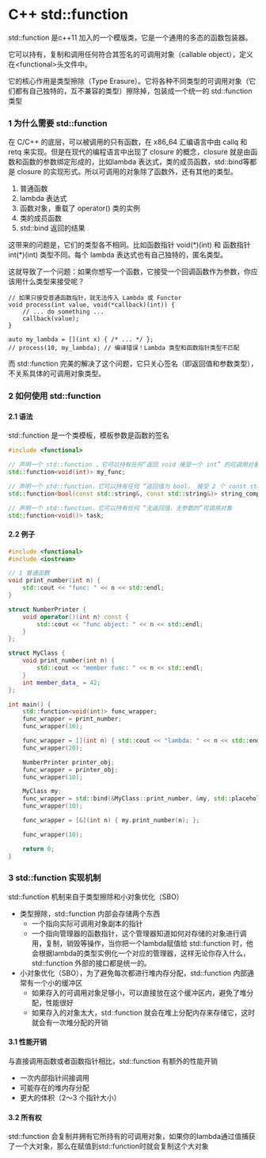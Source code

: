 # C++ std::function

std::function 是c++11 加入的一个模版类，它是一个通用的多态的函数包装器。

它可以持有，复制和调用任何符合其签名的可调用对象（callable object），定义在\<functional>头文件中。

它的核心作用是类型擦除（Type Erasure）。它将各种不同类型的可调用对象（它们都有自己独特的，互不兼容的类型）擦除掉，包装成一个统一的 std::function 类型

### 1 为什么需要 std::function

在 C/C++ 的底层，可以被调用的只有函数，在 x86\_64 汇编语言中由 callq 和 retq 来实现。但是在现代的编程语言中出现了 closure 的概念，closure 就是由函数和函数的参数绑定形成的，比如lambda 表达式，类的成员函数，std::bind等都是 closure 的实现形式。所以可调用的对象除了函数外，还有其他的类型。

1. 普通函数
2. lambda 表达式
3. 函数对象，重载了 operator() 类的实例
4. 类的成员函数
5. std::bind 返回的结果

这带来的问题是，它们的类型各不相同。比如函数指针 void(\*)(int) 和 函数指针 int(\*)(int) 类型不同。每个 lambda 表达式也有自己独特的，匿名类型。

这就导致了一个问题：如果你想写一个函数，它接受一个回调函数作为参数，你应该用什么类型来接受呢？

```
// 如果只接受普通函数指针，就无法传入 Lambda 或 Functor
void process(int value, void(*callback)(int)) {
    // ... do something ...
    callback(value);
}

auto my_lambda = [](int x) { /* ... */ };
// process(10, my_lambda); // 编译错误！Lambda 类型和函数指针类型不匹配
```

而 std::function 完美的解决了这个问题，它只关心签名（即返回值和参数类型），不关系具体的可调用对象类型。

### 2 如何使用 std::function

#### 2.1 语法

std::function 是一个类模板，模板参数是函数的签名

```cpp
#include <functional>

// 声明一个 std::function ，它可以持有任何“返回 void 接受一个 int” 的可调用对象
std::function<void(int)> my_func;

// 声明一个 std::function，它可以持有任何 “返回值为 bool， 接受 2 个 const std::string&”的可调用对象
std::function<bool(const std::string&, const std::string&)> string_comparer;

// 声明一个 std::function，它可以持有任何 “无返回值，无参数的”可调用对象
std::function<void()> task;
```

#### 2.2 例子

```cpp
#include <functional>
#include <iostream>

// 1 普通函数
void print_number(int n) {
    std::cout << "func: " << n << std::endl;
}

struct NumberPrinter {
    void operator()(int n) const {
        std::cout << "func object: " << n << std::endl;
    }
};

struct MyClass {
    void print_number(int n) {
        std::cout << "member func: " << n << std::endl;
    }
    int member_data_ = 42;
};

int main() {
    std::function<void(int)> func_wrapper;
    func_wrapper = print_number;
    func_wrapper(10);

    func_wrapper = [](int n) { std::cout << "lambda: " << n << std::endl; };
    func_wrapper(20);

    NumberPrinter printer_obj;
    func_wrapper = printer_obj;
    func_wrapper(10);

    MyClass my;
    func_wrapper = std::bind(&MyClass::print_number, &my, std::placeholders::_1);
    func_wrapper(10);

    func_wrapper = [&](int n) { my.print_number(n); };

    func_wrapper(10);

    return 0;
}

```

### 3 std::function 实现机制

std::function 机制来自于类型擦除和小对象优化（SBO）

* 类型擦除，std::function 内部会存储两个东西
  * 一个指向实际可调用对象副本的指针
  * 一个指向管理器的函数指针，这个管理器知道如何对存储的对象进行调用，复制，销毁等操作，当你把一个lambda赋值给 std::function 时，他会根据lambda的类型实例化一个对应的管理器，这样无论你存入什么，std::function 外部的接口都是统一的。
* 小对象优化（SBO），为了避免每次都进行堆内存分配，std::function 内部通常有一个小的缓冲区
  * 如果存入的可调用对象足够小，可以直接放在这个缓冲区内，避免了堆分配，性能很好
  * 如果存入的对象太大，std::function 就会在堆上分配内存来存储它，这时就会有一次堆分配的开销

#### 3.1 性能开销

与直接调用函数或者函数指针相比，std::function 有额外的性能开销

* 一次内部指针间接调用
* 可能存在的堆内存分配
* 更大的体积（2～3 个指针大小）

#### 3.2 所有权

std::function 会复制并拥有它所持有的可调用对象，如果你的lambda通过值捕获了一个大对象，那么在赋值到std::function时就会复制这个大对象
